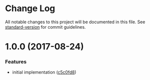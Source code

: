 # Change Log

All notable changes to this project will be documented in this file. See [standard-version](https://github.com/conventional-changelog/standard-version) for commit guidelines.

<a name="1.0.0"></a>
# 1.0.0 (2017-08-24)


### Features

* initial implementation ([c5c0fd8](https://github.com/ikatyang/jest-snapshot-parser/commit/c5c0fd8))
